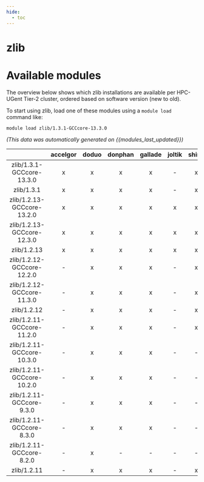 ```yaml
---
hide:
  - toc
---
```


zlib
====

# Available modules


The overview below shows which zlib installations are available per HPC-UGent Tier-2 cluster, ordered based on software version (new to old).

To start using zlib, load one of these modules using a `module load` command like:

```shell
module load zlib/1.3.1-GCCcore-13.3.0
```

*(This data was automatically generated on {{modules_last_updated}})*  

| |accelgor|doduo|donphan|gallade|joltik|shinx|skitty|
| :---: | :---: | :---: | :---: | :---: | :---: | :---: | :---: |
|zlib/1.3.1-GCCcore-13.3.0|x|x|x|x|-|x|x|
|zlib/1.3.1|x|x|x|x|-|x|x|
|zlib/1.2.13-GCCcore-13.2.0|x|x|x|x|x|x|x|
|zlib/1.2.13-GCCcore-12.3.0|x|x|x|x|x|x|x|
|zlib/1.2.13|x|x|x|x|x|x|x|
|zlib/1.2.12-GCCcore-12.2.0|-|x|x|x|-|x|-|
|zlib/1.2.12-GCCcore-11.3.0|-|x|x|x|-|x|-|
|zlib/1.2.12|-|x|x|x|-|x|-|
|zlib/1.2.11-GCCcore-11.2.0|-|x|x|x|-|x|-|
|zlib/1.2.11-GCCcore-10.3.0|-|x|x|x|-|-|-|
|zlib/1.2.11-GCCcore-10.2.0|-|x|x|x|-|-|-|
|zlib/1.2.11-GCCcore-9.3.0|-|x|x|x|-|-|-|
|zlib/1.2.11-GCCcore-8.3.0|-|x|x|x|-|-|-|
|zlib/1.2.11-GCCcore-8.2.0|-|x|-|-|-|-|-|
|zlib/1.2.11|-|x|x|x|-|x|x|
